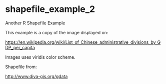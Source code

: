 # shapefile_example_2
Another R Shapefile Example

This example is a copy of the image displayed on:

https://en.wikipedia.org/wiki/List_of_Chinese_administrative_divisions_by_GDP_per_capita

Images uses viridis color scheme.

Shapefile from:

http://www.diva-gis.org/gdata
